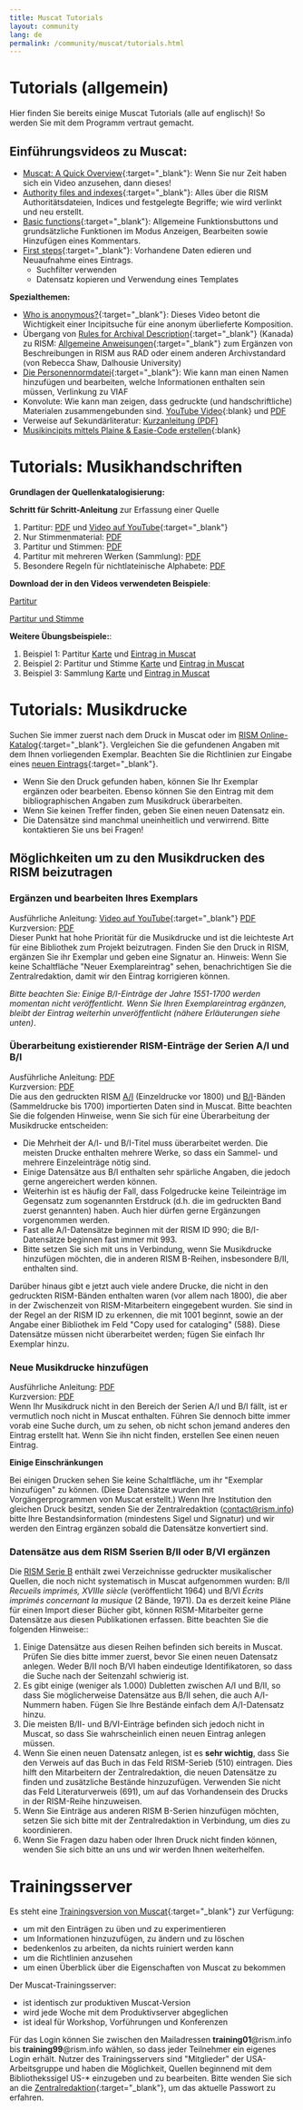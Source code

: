 ```yaml
---
title: Muscat Tutorials
layout: community
lang: de
permalink: /community/muscat/tutorials.html
---
```


# Tutorials (allgemein)

Hier finden Sie bereits einige Muscat Tutorials (alle auf englisch)! So werden Sie mit dem Programm vertraut gemacht.

## Einführungsvideos zu Muscat:

* [Muscat: A Quick Overview](https://youtu.be/ncnQ-TD9dGM){:target="_blank"}: Wenn Sie nur Zeit haben sich ein Video anzusehen, dann dieses!
* [Authority files and indexes](https://youtu.be/ySwd8q5kuFY){:target="_blank"}: Alles über die RISM Authoritätsdateien, Indices und festgelegte Begriffe; wie wird verlinkt und neu erstellt.
* [Basic functions](https://youtu.be/ZxC5_TnjNi4){:target="_blank"}: Allgemeine Funktionsbuttons und grundsätzliche Funktionen im Modus Anzeigen, Bearbeiten sowie Hinzufügen eines Kommentars.
* [First steps](https://youtu.be/qafVMcCb2kM){:target="_blank"}: Vorhandene Daten edieren und Neuaufnahme eines Eintrags.
    - Suchfilter verwenden
    - Datensatz kopieren und Verwendung eines Templates

**Spezialthemen:**

* [Who is anonymous?](https://youtu.be/kKc0zzc8cbo){:target="_blank"}: Dieses Video betont die Wichtigkeit einer Incipitsuche für eine anonym überlieferte Komposition.
* Übergang von [Rules for Archival Description](https://archivescanada.ca/publications/){:target="_blank"} (Kanada) zu RISM: [Allgemeine Anweisungen](https://dallibraries.atlassian.net/wiki/spaces/APM/pages/713719809/Instructions+on+using+MusCat){:target="_blank"} zum Ergänzen von Beschreibungen in RISM aus RAD oder einem anderen Archivstandard (von Rebecca Shaw, Dalhousie University)
* [Die Personennormdatei](https://youtu.be/A130dB8I62k){:target="_blank"}: Wie kann man einen Namen hinzufügen und bearbeiten, welche Informationen enthalten sein müssen, Verlinkung zu VIAF
* Konvolute: Wie kann man zeigen, dass gedruckte (und handschriftliche) Materialen zusammengebunden sind. [YouTube Video](https://youtu.be/46_agb6-K_0){:blank} und [PDF](/resources/community/muscat/guide_add_composite_records_muscat_202106.pdf)
* Verweise auf Sekundärliteratur: [Kurzanleitung (PDF)](/resources-old-website/community-content/Muscat_EN/Secondary_lit_brief_guide.pdf)
* [Musikincipits mittels Plaine & Easie-Code erstellen](https://youtu.be/-HplUb_L1QY){:blank}

# Tutorials: Musikhandschriften

**Grundlagen der Quellenkatalogisierung:**

**Schritt für Schritt-Anleitung** zur Erfassung einer Quelle

1. Partitur: [PDF](/resources-old-website/community-content/Muscat_EN/Cataloging_scores_in_Muscat_03.pdf) und [Video auf YouTube](https://youtu.be/XXd9F2C1iGw){:target="_blank"}
2. Nur Stimmenmaterial: [PDF](/resources-old-website/community-content/Muscat_EN/Cataloging_parts_in_Muscat_01.pdf)
3. Partitur und Stimmen: [PDF](/resources-old-website/community-content/Muscat_EN/Cataloging_scores_and_parts_in_Muscat_01.pdf)
4. Partitur mit mehreren Werken (Sammlung): [PDF](/resources-old-website/community-content/Muscat_EN/Cataloging_collections_in_Muscat.pdf)
5. Besondere Regeln für nichtlateinische Alphabete: [PDF](/resources-old-website/community-content/Muscat_EN/Cataloging_with_non-Latin_scripts_in_Muscat_01.pdf)

**Download der in den Videos verwendeten Beispiele**:

[Partitur](/resources-old-website/community-content/Muscat_EN/Muscat_tutorial_example_Score.pdf)

[Partitur und Stimme](/resources-old-website/community-content/Muscat_EN/Muscat_tutorial_example_Score_and_part.pdf)

**Weitere Übungsbeispiele:**:

1. Beispiel 1: Partitur [Karte](/resources-old-website/community-content/Muscat_EN/Zingarelli_Scena_e_aria_I-Bsf_MZI13_card.pdf) und [Eintrag in Muscat](/resources-old-website/community-content/Muscat_EN/Zingarelli_Scena_e_aria_I-Bsf_MZI13_Full_record_in_Muscat_01.pdf)
2. Beispiel 2: Partitur und Stimme [Karte](/resources-old-website/community-content/Muscat_EN/Morandi_Tantum_ergo_I-Bsf_FCMIV17_card.pdf) und [Eintrag in Muscat](/resources-old-website/community-content/Muscat_EN/Morandi_Tantum_ergo_I-Bsf_FCMIV17_Full_record_in_Muscat.pdf)
3. Beispiel 3: Sammlung [Karte](/resources-old-website/community-content/Muscat_EN/Anon_sonatas_collection_I-Bsf_FCAIV17_card.pdf) und [Eintrag in Muscat](/resources-old-website/community-content/Muscat_EN/Anon_sonatas_collection_I-Bsf_FCAIV17_Full_record_in_Muscat.pdf)

# Tutorials: Musikdrucke

Suchen Sie immer zuerst nach dem Druck in Muscat oder im [RISM Online-Katalog](https://opac.rism.info/de/hauptmenu/kachelmenu){:target="_blank"}. Vergleichen Sie die gefundenen Angaben mit dem Ihnen vorliegenden Exemplar. Beachten Sie die Richtlinien zur Eingabe eines [neuen Eintrags](https://muscat.rism.info/admin/guidelines#doc_when_new_record){:target="_blank"}.

* Wenn Sie den Druck gefunden haben, können Sie Ihr Exemplar ergänzen oder bearbeiten. Ebenso können Sie den Eintrag mit dem bibliographischen Angaben zum Musikdruck überarbeiten.
* Wenn Sie keinen Treffer finden, geben Sie einen neuen Datensatz ein.
* Die Datensätze sind manchmal uneinheitlich und verwirrend. Bitte kontaktieren Sie uns bei Fragen!

## Möglichkeiten um zu den Musikdrucken des RISM beizutragen

### Ergänzen und bearbeiten Ihres Exemplars

Ausführliche Anleitung: [Video auf YouTube](https://youtu.be/FmDMgSseXZY){:target="_blank"} [PDF](/resources-old-website/community-content/Muscat_EN/Adding_Editing_holdings_to_imprints_2020.pdf)\
Kurzversion: [PDF](/resources-old-website/community-content/Muscat_EN/Holdings_1_page.pdf)\
Dieser Punkt hat hohe Priorität für die Musikdrucke und ist die leichteste Art für eine Bibliothek zum Projekt beizutragen. Finden Sie den Druck in RISM, ergänzen Sie ihr Exemplar und geben eine Signatur an. Hinweis: Wenn Sie keine Schaltfläche "Neuer Exemplareintrag" sehen, benachrichtigen Sie die Zentralredaktion, damit wir den Eintrag korrigieren können.

_Bitte beachten Sie: Einige B/I-Einträge der Jahre 1551-1700 werden momentan nicht veröffentlicht. Wenn Sie Ihren Exemplareintrag ergänzen, bleibt der Eintrag weiterhin unveröffentlicht (nähere Erläuterungen siehe unten)_.

### Überarbeitung existierender RISM-Einträge der Serien A/I und B/I

Ausführliche Anleitung: [PDF](/resources-old-website/community-content/Muscat_EN/revised_printed_edition.pdf)\
Kurzversion: [PDF](/resources-old-website/community-content/Muscat_EN/Revised_record_1_page.pdf)\
Die aus den gedruckten RISM [A/I](/publications.html#c36) (Einzeldrucke vor 1800) und [B/I](/publications.html#c2619)-Bänden (Sammeldrucke bis 1700) importierten Daten sind in Muscat. Bitte beachten Sie die folgenden Hinweise, wenn Sie sich für eine Überarbeitung der Musikdrucke entscheiden:
* Die Mehrheit der A/I- und B/I-Titel muss überarbeitet werden. Die meisten Drucke enthalten mehrere Werke, so dass ein Sammel- und mehrere Einzeleinträge nötig sind.
* Einige Datensätze aus B/I enthalten sehr spärliche Angaben, die jedoch gerne angereichert werden können. 
* Weiterhin ist es häufig der Fall, dass Folgedrucke keine Teileinträge im Gegensatz zum sogenannten Erstdruck (d.h. die im gedruckten Band zuerst genannten) haben. Auch hier dürfen gerne Ergänzungen vorgenommen werden. 
* Fast alle A/I-Datensätze beginnen mit der RISM ID 990; die B/I-Datensätze beginnen fast immer mit 993.  
* Bitte setzen Sie sich mit uns in Verbindung, wenn Sie Musikdrucke hinzufügen möchten, die in anderen RISM B-Reihen, insbesondere B/II, enthalten sind.

Darüber hinaus gibt e jetzt auch viele andere Drucke, die nicht in den gedruckten RISM-Bänden enthalten waren (vor allem nach 1800), die aber in der Zwischenzeit von RISM-Mitarbeitern eingegebent wurden. Sie sind in der Regel an der RISM ID zu erkennen, die mit 1001 beginnt, sowie an der Angabe einer Bibliothek im Feld "Copy used for cataloging" (588). Diese Datensätze müssen nicht überarbeitet werden; fügen Sie einfach Ihr Exemplar hinzu.

### Neue Musikdrucke hinzufügen

Ausführliche Anleitung: [PDF](/resources-old-website/community-content/Muscat_EN/new_printed_edition.pdf)\
Kurzversion: [PDF](/resources-old-website/community-content/Muscat_EN/New_record_2_pages.pdf)\
Wenn Ihr Musikdruck nicht in den Bereich der Serien A/I und B/I fällt, ist er vermutlich noch nicht in Muscat enthalten. Führen Sie dennoch bitte immer vorab eine Suche durch, um zu sehen, ob nicht schon jemand anderes den Eintrag erstellt hat. Wenn Sie ihn nicht finden, erstellen See einen neuen Eintrag.

**Einige Einschränkungen**

Bei einigen Drucken sehen Sie keine Schaltfläche, um ihr "Exemplar hinzufügen" zu können. (Diese Datensätze wurden mit Vorgängerprogrammen von Muscat erstellt.) Wenn Ihre Institution den gleichen Druck besitzt, senden Sie der Zentralredaktion ([contact@rism.info](mailto:contact@rism.info)) bitte Ihre Bestandsinformation (mindestens Sigel und Signatur) und wir werden den Eintrag ergänzen sobald die Datensätze konvertiert sind.


### Datensätze aus dem RISM Sserien B/II oder B/VI ergänzen

Die [RISM Serie B](/publications.html#series-b-bibliographies-organized-by-topic) enthält zwei Verzeichnisse gedruckter musikalischer Quellen, die noch nicht systematisch in Muscat aufgenommen wurden: B/II _Recueils imprimés, XVIIIe siècle_ (veröffentlicht 1964) und B/VI _Écrits imprimés concernant la musique_ (2 Bände, 1971).
Da es derzeit keine Pläne für einen Import dieser Bücher gibt, können RISM-Mitarbeiter gerne Datensätze aus diesen Publikationen erfassen. Bitte beachten Sie die folgenden Hinweise::
1. Einige Datensätze aus diesen Reihen befinden sich bereits in Muscat. Prüfen Sie dies bitte immer zuerst, bevor Sie einen neuen Datensatz anlegen. Weder B/II noch B/VI haben eindeutige Identifikatoren, so dass die Suche nach der Seitenzahl schwierig ist.
2. Es gibt einige (weniger als 1.000) Dubletten zwischen A/I und B/II, so dass Sie möglicherweise Datensätze aus B/II sehen, die auch A/I-Nummern haben. Fügen Sie Ihre Bestände einfach dem A/I-Datensatz hinzu.
3. Die meisten B/II- und B/VI-Einträge befinden sich jedoch nicht in Muscat, so dass Sie wahrscheinlich einen neuen Eintrag anlegen müssen.
4.  Wenn Sie einen neuen Datensatz anlegen, ist es **sehr wichtig**, dass Sie den Verweis auf das Buch in das Feld RISM-Serieb (510) eintragen. Dies hilft den Mitarbeitern der Zentralredaktion, die neuen Datensätze zu finden und zusätzliche Bestände hinzuzufügen. Verwenden Sie nicht das Feld Literaturverweis (691), um auf das Vorhandensein des Drucks in der RISM-Reihe hinzuweisen.
5. Wenn Sie Einträge aus anderen RISM B-Serien hinzufügen möchten, setzen Sie sich bitte mit der Zentralredaktion in Verbindung, um dies zu koordinieren.
6. Wenn Sie Fragen dazu haben oder Ihren Druck nicht finden können, wenden Sie sich bitte an uns und wir werden Ihnen weiterhelfen.


# Trainingsserver

Es steht eine [Trainingsversion von Muscat](http://muscat-training.rism.info){:target="_blank"} zur Verfügung:
* um mit den Einträgen zu üben und zu experimentieren
* um Informationen hinzuzufügen, zu ändern und zu löschen
* bedenkenlos zu arbeiten, da nichts ruiniert werden kann
* um die Richtlinien anzusehen
* um einen Überblick über die Eigenschaften von Muscat zu bekommen

Der Muscat-Trainingsserver:
* ist identisch zur produktiven Muscat-Version
* wird jede Woche mit dem Produktivserver abgeglichen
* ist ideal für Workshop, Vorführungen und Konferenzen

Für das Login können Sie zwischen den Mailadressen **training01**@rism.info bis **training99**@rism.info wählen, so dass jeder Teilnehmer ein eigenes Login erhält. Nutzer des Trainingsservers sind "Mitglieder" der USA-Arbeitsgruppe und haben die Möglichkeit, Quellen beginnend mit dem Bibliothekssigel US-* einzugeben und zu bearbeiten. Bitte wenden Sie sich an die [Zentralredaktion](http://contact@rism.info){:target="_blank"}, um das aktuelle Passwort zu erfahren. 
